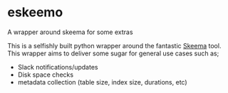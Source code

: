 # eskeemo
A wrapper around skeema for some extras

This is a selfishly built python wrapper around the fantastic [Skeema](https://skeema.io/) tool. 
This wrapper aims to deliver some sugar for general use cases such as;
- Slack notifications/updates
- Disk space checks
- metadata collection (table size, index size, durations, etc)

